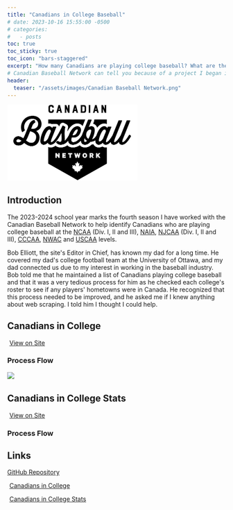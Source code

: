 ```yaml
---
title: "Canadians in College Baseball"
# date: 2023-10-16 15:55:00 -0500
# categories:
#   - posts
toc: true
toc_sticky: true
toc_icon: "bars-staggered"
excerpt: "How many Canadians are playing college baseball? What are these players' stats?"
# Canadian Baseball Network can tell you because of a project I began in 2021."
header:
  teaser: "/assets/images/Canadian Baseball Network.png"
---
```


<img src="/assets/images/Canadian Baseball Network.png" style="max-width: 300px">

## Introduction
The 2023-2024 school year marks the fourth season I have worked with the Canadian Baseball Network to help identify Canadians who are playing college baseball at the [NCAA](https://web3.ncaa.org/directory/memberList?type=12&sportCode=MBA) (Div. I, II and III), [NAIA](https://naiastats.prestosports.com/sports/bsb/2023-24/teams), [NJCAA](https://www.njcaa.org/sports/bsb/teams) (Div. I, II and III), [CCCAA](https://www.cccaasports.org/sports/bsb/2023-24/teams), [NWAC](https://nwacsports.com/sports/bsb/2023-24/teams) and [USCAA](https://uscaa.prestosports.com/sports/bsb/2023-24/teams) levels. 

Bob Elliott, the site's Editor in Chief, has known my dad for a long time. He covered my dad's college football team at the University of Ottawa, and my dad connected us due to my interest in working in the baseball industry. Bob told me that he maintained a list of Canadians playing college baseball and that it was a very tedious process for him as he checked each college's roster to see if any players' hometowns were in Canada. He recognized that this process needed to be improved, and he asked me if I knew anything about web scraping. I told him I thought I could help.

## Canadians in College
<a href="https://www.canadianbaseballnetwork.com/canadian-baseball-network-canadians-in-college" target="_blank"><i class="fa-solid fa-arrow-up-right-from-square"></i><span style="padding-left: 5px;">View on Site</span></a>

### Process Flow
<img src="https://docs.google.com/drawings/d/e/2PACX-1vRD3IaTaUDLiaXbn-ghC1xvHSwAVz9-kXSK7GLJ7m-1JuP4E-w-ZSVKlWMoi0MTVoerhtUjLvnVSw7Q/pub?w=974&amp;h=717">

## Canadians in College Stats
<a href="https://www.canadianbaseballnetwork.com/canadians-in-college-stats" target="_blank"><i class="fa-solid fa-arrow-up-right-from-square"></i><span style="padding-left: 5px;">View on Site</span></a>

### Process Flow
## Links
<a href="https://github.com/peteb206/canadians-in-college-baseball" target="_blank"><i class="fab fa-fw fa-github"></i><span class="label">GitHub Repository</span></a>

<a href="https://www.canadianbaseballnetwork.com/canadian-baseball-network-canadians-in-college" target="_blank"><i class="fa-solid fa-arrow-up-right-from-square"></i><span style="padding-left: 5px;">Canadians in College</span></a>

<a href="https://www.canadianbaseballnetwork.com/canadians-in-college-stats" target="_blank"><i class="fa-solid fa-arrow-up-right-from-square"></i><span style="padding-left: 5px;">Canadians in College Stats</span></a>
